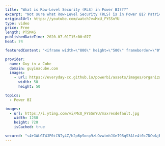 ```yaml
---
title: "What is Row-Level Security (RLS) in Power BI???"
excerpt: "Not sure what Row-Level Security (RLS) is in Power BI? Patrick gives you a quick look at what it's about and how to use it.  Documentation: https://docs.microsoft.com/power-bi/admin/service-admin-rls  🎓 Continue your journey with our Row-Level Security course: https://guyinacu.be/rlscourse  📢 Become"
originalUrl: https://youtube.com/watch?v=MxU_FYSSnYU
type: video
price: Free
length: PT5M4S
publishedDateTime: 2020-07-01T15:00:07Z
heat: 74

featuredContent: "<iframe width=\"800\" height=\"500\" frameborder=\"0\" src=\"https://www.youtube.com/embed/MxU_FYSSnYU\" allow=\"accelerometer; autoplay; encrypted-media; gyroscope; picture-in-picture\" allowfullscreen></iframe>"

provider:
  name: Guy in a Cube
  domain: guyinacube.com
  images:
    - url: https://everyday-cc.github.io/powerbi/assets/images/organizations/guyinacube.com-50x50.jpg
      width: 50
      height: 50

topics:
  - Power BI

images:
  - url: https://i.ytimg.com/vi/MxU_FYSSnYU/maxresdefault.jpg
    width: 1280
    height: 720
    isCached: true

secured: "s4+GALGT4JP0iCNIy4Z/h2p6pSonp9zLOvwtmhJXeI98qS3Ale4t0c7DCwAjB3NyDOpAHXPQnF/VcV+chenz2Szfcp2gLNiTvrhRRwS2xjnV8rnfqM7O8e5r7lfF3dz+tJHt3j4uHBcK2YPGPfO+52PxhgZ5vTfi3ChNdLVAVg1bpXpxmcDB2Keb5tPBfWWhyHEmwknM+Gl2dvVFBKT018kS8XqUrIwPSPnenKweRncUL8/RbcFKSGP2TO4KEir7VgWdg7Dz5wsqxc7zs4yEE8giIyuMs5nJsYe962RNu0PRqrieAOCMo+BtwG7tSbrWgnQpuNXBIgFWU+AV463zevcy5qoRSNp7Us2S7QTez+cs1MFXJhkoeWPOonWqOVzMQyRyaH+pGoux+Z3t6doRXdcXnW1c790i9LmEdTl1K81FVJ/QILe0IdmdnAiaWTgN;vHqwPgPz5bw3LNwL3dRB8A=="
---
```


